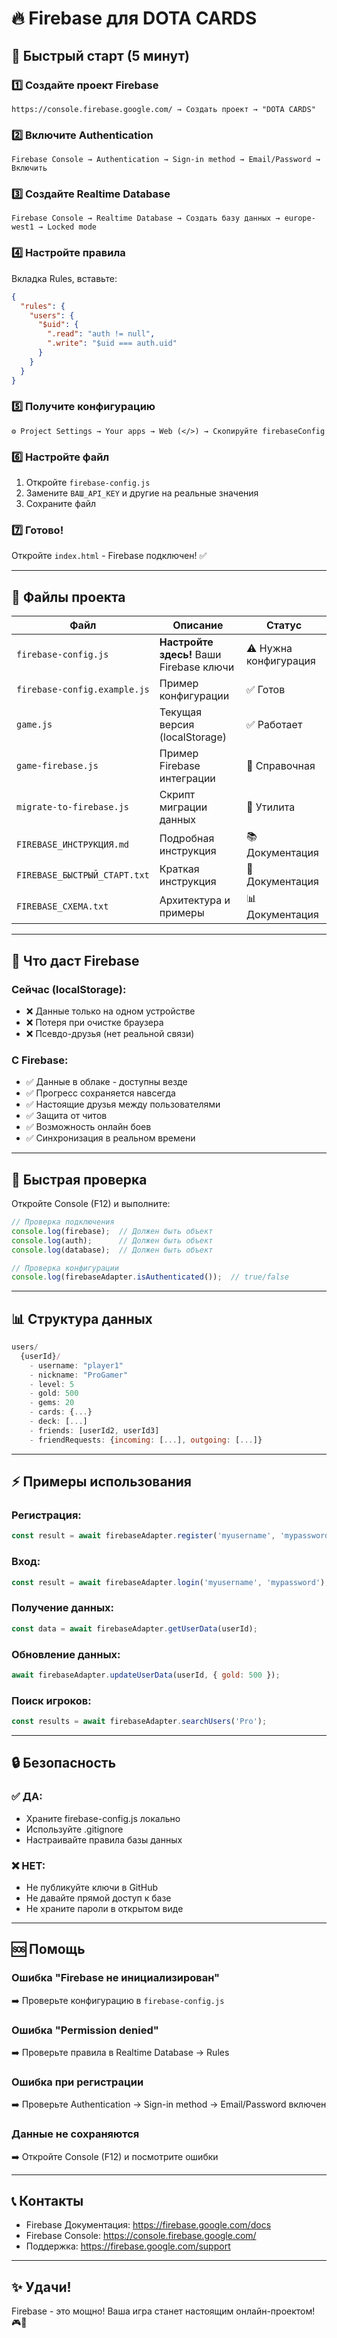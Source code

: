 # 🔥 Firebase для DOTA CARDS

## 🚀 Быстрый старт (5 минут)

### 1️⃣ Создайте проект Firebase
```
https://console.firebase.google.com/ → Создать проект → "DOTA CARDS"
```

### 2️⃣ Включите Authentication
```
Firebase Console → Authentication → Sign-in method → Email/Password → Включить
```

### 3️⃣ Создайте Realtime Database
```
Firebase Console → Realtime Database → Создать базу данных → europe-west1 → Locked mode
```

### 4️⃣ Настройте правила
Вкладка Rules, вставьте:
```json
{
  "rules": {
    "users": {
      "$uid": {
        ".read": "auth != null",
        ".write": "$uid === auth.uid"
      }
    }
  }
}
```

### 5️⃣ Получите конфигурацию
```
⚙️ Project Settings → Your apps → Web (</>) → Скопируйте firebaseConfig
```

### 6️⃣ Настройте файл
1. Откройте `firebase-config.js`
2. Замените `ВАШ_API_KEY` и другие на реальные значения
3. Сохраните файл

### 7️⃣ Готово!
Откройте `index.html` - Firebase подключен! ✅

---

## 📁 Файлы проекта

| Файл | Описание | Статус |
|------|----------|--------|
| `firebase-config.js` | **Настройте здесь!** Ваши Firebase ключи | ⚠️ Нужна конфигурация |
| `firebase-config.example.js` | Пример конфигурации | ✅ Готов |
| `game.js` | Текущая версия (localStorage) | ✅ Работает |
| `game-firebase.js` | Пример Firebase интеграции | 📖 Справочная |
| `migrate-to-firebase.js` | Скрипт миграции данных | 🔧 Утилита |
| `FIREBASE_ИНСТРУКЦИЯ.md` | Подробная инструкция | 📚 Документация |
| `FIREBASE_БЫСТРЫЙ_СТАРТ.txt` | Краткая инструкция | 📄 Документация |
| `FIREBASE_СХЕМА.txt` | Архитектура и примеры | 📊 Документация |

---

## 🎯 Что даст Firebase

### Сейчас (localStorage):
- ❌ Данные только на одном устройстве
- ❌ Потеря при очистке браузера
- ❌ Псевдо-друзья (нет реальной связи)

### С Firebase:
- ✅ Данные в облаке - доступны везде
- ✅ Прогресс сохраняется навсегда
- ✅ Настоящие друзья между пользователями
- ✅ Защита от читов
- ✅ Возможность онлайн боев
- ✅ Синхронизация в реальном времени

---

## 🔧 Быстрая проверка

Откройте Console (F12) и выполните:
```javascript
// Проверка подключения
console.log(firebase);  // Должен быть объект
console.log(auth);      // Должен быть объект
console.log(database);  // Должен быть объект

// Проверка конфигурации
console.log(firebaseAdapter.isAuthenticated());  // true/false
```

---

## 📊 Структура данных

```javascript
users/
  {userId}/
    - username: "player1"
    - nickname: "ProGamer"
    - level: 5
    - gold: 500
    - gems: 20
    - cards: {...}
    - deck: [...]
    - friends: [userId2, userId3]
    - friendRequests: {incoming: [...], outgoing: [...]}
```

---

## ⚡ Примеры использования

### Регистрация:
```javascript
const result = await firebaseAdapter.register('myusername', 'mypassword');
```

### Вход:
```javascript
const result = await firebaseAdapter.login('myusername', 'mypassword');
```

### Получение данных:
```javascript
const data = await firebaseAdapter.getUserData(userId);
```

### Обновление данных:
```javascript
await firebaseAdapter.updateUserData(userId, { gold: 500 });
```

### Поиск игроков:
```javascript
const results = await firebaseAdapter.searchUsers('Pro');
```

---

## 🔒 Безопасность

### ✅ ДА:
- Храните firebase-config.js локально
- Используйте .gitignore
- Настраивайте правила базы данных

### ❌ НЕТ:
- Не публикуйте ключи в GitHub
- Не давайте прямой доступ к базе
- Не храните пароли в открытом виде

---

## 🆘 Помощь

### Ошибка "Firebase не инициализирован"
➡️ Проверьте конфигурацию в `firebase-config.js`

### Ошибка "Permission denied"
➡️ Проверьте правила в Realtime Database → Rules

### Ошибка при регистрации
➡️ Проверьте Authentication → Sign-in method → Email/Password включен

### Данные не сохраняются
➡️ Откройте Console (F12) и посмотрите ошибки

---

## 📞 Контакты

- Firebase Документация: https://firebase.google.com/docs
- Firebase Console: https://console.firebase.google.com/
- Поддержка: https://firebase.google.com/support

---

## ✨ Удачи!

Firebase - это мощно! Ваша игра станет настоящим онлайн-проектом! 🎮🚀

